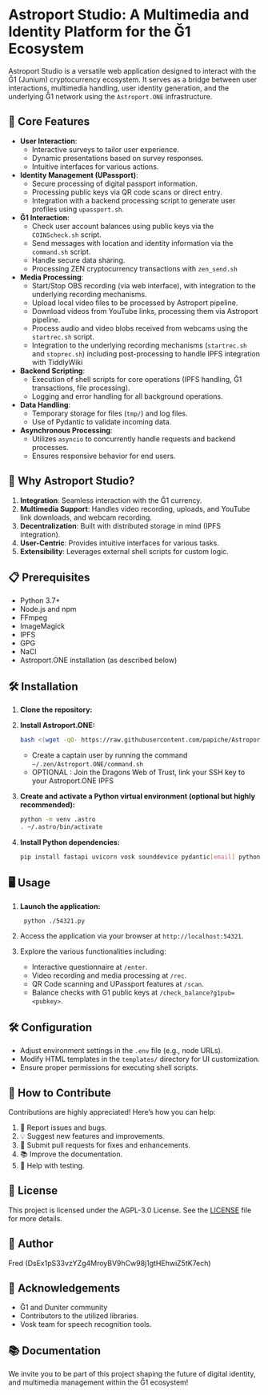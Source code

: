 # Astroport Studio: A Multimedia and Identity Platform for the Ğ1 Ecosystem

Astroport Studio is a versatile web application designed to interact with the Ğ1 (Junium) cryptocurrency ecosystem. It serves as a bridge between user interactions, multimedia handling, user identity generation, and the underlying Ğ1 network using the `Astroport.ONE` infrastructure.

## 🌟 Core Features

*   **User Interaction**:
    *   Interactive surveys to tailor user experience.
    *   Dynamic presentations based on survey responses.
    *   Intuitive interfaces for various actions.
*   **Identity Management (UPassport)**:
    *   Secure processing of digital passport information.
    *   Processing public keys via QR code scans or direct entry.
    *   Integration with a backend processing script to generate user profiles using `upassport.sh`.
*   **Ğ1 Interaction**:
    *   Check user account balances using public keys via the `COINScheck.sh` script.
    *   Send messages with location and identity information via the `command.sh` script.
    *   Handle secure data sharing.
    *   Processing ZEN cryptocurrency transactions with `zen_send.sh`
*   **Media Processing**:
    *   Start/Stop OBS recording (via web interface), with integration to the underlying recording mechanisms.
    *   Upload local video files to be processed by Astroport pipeline.
    *   Download videos from YouTube links, processing them via Astroport pipeline.
    *   Process audio and video blobs received from webcams using the `startrec.sh` script.
    *   Integration to the underlying recording mechanisms (`startrec.sh` and `stoprec.sh`) including post-processing to handle IPFS integration with TiddlyWiki
*   **Backend Scripting**:
    *   Execution of shell scripts for core operations (IPFS handling, Ğ1 transactions, file processing).
    *   Logging and error handling for all background operations.
*   **Data Handling**:
    *   Temporary storage for files (`tmp/`) and log files.
    *   Use of Pydantic to validate incoming data.
*   **Asynchronous Processing**:
    *   Utilizes `asyncio` to concurrently handle requests and backend processes.
    *   Ensures responsive behavior for end users.

## 🚀 Why Astroport Studio?

1.  **Integration**: Seamless interaction with the Ğ1 currency.
2.  **Multimedia Support**: Handles video recording, uploads, and YouTube link downloads, and webcam recording.
3.  **Decentralization**: Built with distributed storage in mind (IPFS integration).
4.  **User-Centric**: Provides intuitive interfaces for various tasks.
5.  **Extensibility**: Leverages external shell scripts for custom logic.

## 📋 Prerequisites

*   Python 3.7+
*   Node.js and npm
*   FFmpeg
*   ImageMagick
*   IPFS
*   GPG
*   NaCl
*   Astroport.ONE installation (as described below)

## 🛠️ Installation

1.  **Clone the repository:**

2.  **Install Astroport.ONE:**
    ```bash
    bash <(wget -qO- https://raw.githubusercontent.com/papiche/Astroport.ONE/master/install.sh)
    ```
    * Create a captain user by running the command  `~/.zen/Astroport.ONE/command.sh`
    * OPTIONAL : Join the Dragons Web of Trust, link your SSH key to your Astroport.ONE IPFS

3.  **Create and activate a Python virtual environment (optional but highly recommended):**
    ```bash
    python -m venv .astro
    . ~/.astro/bin/activate
    ```

4.  **Install Python dependencies:**
    ```bash
    pip install fastapi uvicorn vosk sounddevice pydantic[email] python-multipart
    ```

## 🖥️ Usage

1.  **Launch the application:**
    ```bash
     python ./54321.py
    ```

2.  Access the application via your browser at `http://localhost:54321`.

3.  Explore the various functionalities including:
    *   Interactive questionnaire at `/enter`.
    *   Video recording and media processing at `/rec`.
    *   QR Code scanning and UPassport features at `/scan`.
    *   Balance checks with G1 public keys at `/check_balance?g1pub=<pubkey>`.

## 🛠️ Configuration

*   Adjust environment settings in the `.env` file (e.g., node URLs).
*   Modify HTML templates in the `templates/` directory for UI customization.
*   Ensure proper permissions for executing shell scripts.

## 🤝 How to Contribute

Contributions are highly appreciated! Here’s how you can help:

1.  🐛 Report issues and bugs.
2.  💡 Suggest new features and improvements.
3.  🔧 Submit pull requests for fixes and enhancements.
4.  📚 Improve the documentation.
5.  🧪 Help with testing.

## 📄 License

This project is licensed under the AGPL-3.0 License. See the [LICENSE](LICENSE) file for more details.

## 👤 Author

Fred (DsEx1pS33vzYZg4MroyBV9hCw98j1gtHEhwiZ5tK7ech)

## 🙏 Acknowledgements

*   Ğ1 and Duniter community
*   Contributors to the utilized libraries.
*   Vosk team for speech recognition tools.

## 📚 Documentation

We invite you to be part of this project shaping the future of digital identity, and multimedia management within the Ğ1 ecosystem!
